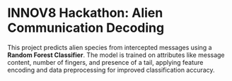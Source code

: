# INNOV8 Hackathon: Alien Communication Decoding

This project predicts alien species from intercepted messages using a **Random Forest Classifier**. The model is trained on attributes like message content, number of fingers, and presence of a tail, applying feature encoding and data preprocessing for improved classification accuracy.
